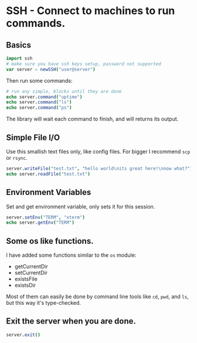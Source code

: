 
# SSH - Connect to machines to run commands.

## Basics

```nim
import ssh
# make sure you have ssh keys setup, password not supported
var server = newSSH("user@server")
```
Then run some commands:
```nim
# run any simple, blocks until they are done
echo server.command("uptime")
echo server.command("ls")
echo server.command("ps")
```
The library will wait each command to finish, and will returns its output.

## Simple File I/O

Use this smallish text files only, like config files. For bigger I recommend `scp` or `rsync`.
```nim
server.writeFile("test.txt", "hello world\nits great here!\nnow what?")
echo server.readFile("test.txt")
```

## Environment Variables

Set and get environment variable, only sets it for this session.

```nim
server.setEnv("TERM", "xterm")
echo server.getEnv("TERM")
```

## Some os like functions.

I have added some functions similar to the `os` module:
* getCurrentDir
* setCurrentDir
* existsFile
* existsDir

Most of them can easily be done by command line tools like `cd`, `pwd`, and `ls`, but this way it's type-checked.


## Exit the server when you are done.
```nim
server.exit()
```


